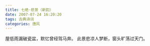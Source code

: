 ```yaml
---
title: 七绝·悲景（新韵）
date: 2007-07-24 16:20:20
tags: 古典诗词
categories: 唐风
---
```

屋低雨漏破瓷盆，默忆曾经驾马奔。
此景悲凉人梦断，窗头旷荡过天门。
